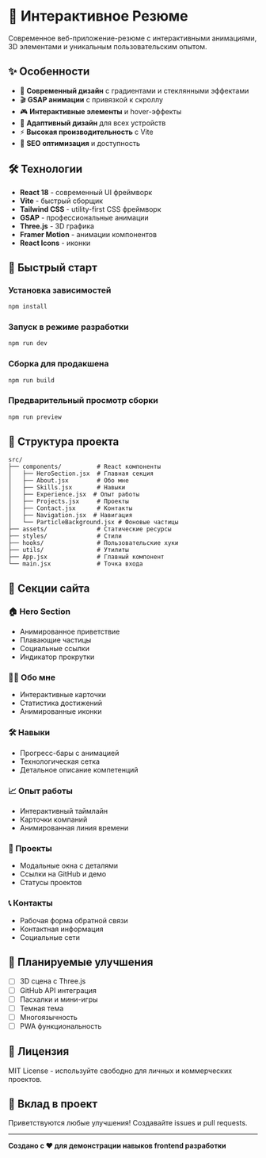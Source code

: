 # 🚀 Интерактивное Резюме

Современное веб-приложение-резюме с интерактивными анимациями, 3D элементами и уникальным пользовательским опытом.

## ✨ Особенности

- 🎨 **Современный дизайн** с градиентами и стеклянными эффектами
- 🎬 **GSAP анимации** с привязкой к скроллу
- 🎮 **Интерактивные элементы** и hover-эффекты
- 📱 **Адаптивный дизайн** для всех устройств
- ⚡ **Высокая производительность** с Vite
- 🎯 **SEO оптимизация** и доступность

## 🛠️ Технологии

- **React 18** - современный UI фреймворк
- **Vite** - быстрый сборщик
- **Tailwind CSS** - utility-first CSS фреймворк
- **GSAP** - профессиональные анимации
- **Three.js** - 3D графика
- **Framer Motion** - анимации компонентов
- **React Icons** - иконки

## 🚀 Быстрый старт

### Установка зависимостей

```bash
npm install
```

### Запуск в режиме разработки

```bash
npm run dev
```

### Сборка для продакшена

```bash
npm run build
```

### Предварительный просмотр сборки

```bash
npm run preview
```

## 📁 Структура проекта

```
src/
├── components/          # React компоненты
│   ├── HeroSection.jsx  # Главная секция
│   ├── About.jsx        # Обо мне
│   ├── Skills.jsx       # Навыки
│   ├── Experience.jsx  # Опыт работы
│   ├── Projects.jsx     # Проекты
│   ├── Contact.jsx      # Контакты
│   ├── Navigation.jsx  # Навигация
│   └── ParticleBackground.jsx # Фоновые частицы
├── assets/              # Статические ресурсы
├── styles/              # Стили
├── hooks/               # Пользовательские хуки
├── utils/               # Утилиты
├── App.jsx              # Главный компонент
└── main.jsx             # Точка входа
```

## 🎨 Секции сайта

### 🏠 Hero Section
- Анимированное приветствие
- Плавающие частицы
- Социальные ссылки
- Индикатор прокрутки

### 👨‍💻 Обо мне
- Интерактивные карточки
- Статистика достижений
- Анимированные иконки

### 🛠️ Навыки
- Прогресс-бары с анимацией
- Технологическая сетка
- Детальное описание компетенций

### 📈 Опыт работы
- Интерактивный таймлайн
- Карточки компаний
- Анимированная линия времени

### 🚀 Проекты
- Модальные окна с деталями
- Ссылки на GitHub и демо
- Статусы проектов

### 📞 Контакты
- Рабочая форма обратной связи
- Контактная информация
- Социальные сети

## 🎯 Планируемые улучшения

- [ ] 3D сцена с Three.js
- [ ] GitHub API интеграция
- [ ] Пасхалки и мини-игры
- [ ] Темная тема
- [ ] Многоязычность
- [ ] PWA функциональность

## 📄 Лицензия

MIT License - используйте свободно для личных и коммерческих проектов.

## 🤝 Вклад в проект

Приветствуются любые улучшения! Создавайте issues и pull requests.

---

**Создано с ❤️ для демонстрации навыков frontend разработки**
